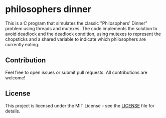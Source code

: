 # philosophers dinner
This is a C program that simulates the classic "Philosophers' Dinner" problem using threads and mutexes. The code implements the solution to avoid deadlock and the deadlock condition, using mutexes to represent the chopsticks and a shared variable to indicate which philosophers are currently eating.

## Contribution

Feel free to open issues or submit pull requests. All contributions are welcome!

## License

This project is licensed under the MIT License - see the [LICENSE](LICENSE) file for details.

